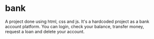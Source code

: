 # bank
A project done using html, css and js. It's a hardcoded project as a bank account platform. You can login, check your balance, transfer money, request a loan and delete your account.
